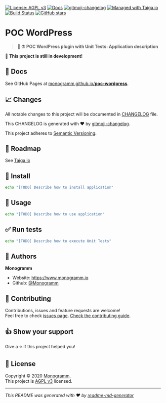 [![License: AGPL v3][uri_license_image]][uri_license]
[![Docs](https://img.shields.io/badge/Docs-Github%20Pages-blue)](https://monogramm.github.io/poc-wordpress/)
[![gitmoji-changelog](https://img.shields.io/badge/Changelog-gitmoji-blue.svg)](https://github.com/frinyvonnick/gitmoji-changelog)
[![Managed with Taiga.io](https://img.shields.io/badge/Managed%20with-TAIGA.io-709f14.svg)](https://tree.taiga.io/project/monogrammbot-monogrammpoc-wordpress/ "Managed with Taiga.io")
[![Build Status](https://travis-ci.org/Monogramm/poc-wordpress.svg)](https://travis-ci.org/Monogramm/poc-wordpress)
[![GitHub stars](https://img.shields.io/github/stars/Monogramm/poc-wordpress?style=social)](https://github.com/Monogramm/poc-wordpress)

<!--
[TODO] If project uses Coveralls for code coverage:

[![Coverage Status](https://coveralls.io/repos/github/Monogramm/poc-wordpress/badge.svg?branch=master)](https://coveralls.io/github/Monogramm/poc-wordpress?branch=master)
-->

<!--
[TODO] If project is deployed to DockerHub:

[![Docker Automated buid](https://img.shields.io/docker/cloud/build/monogramm/poc-wordpress.svg)](https://hub.docker.com/r/monogramm/poc-wordpress/)
[![Docker Pulls](https://img.shields.io/docker/pulls/monogramm/poc-wordpress.svg)](https://hub.docker.com/r/monogramm/poc-wordpress/)
[![Docker Version](https://images.microbadger.com/badges/version/monogramm/poc-wordpress.svg)](https://microbadger.com/images/monogramm/poc-wordpress)
[![Docker Size](https://images.microbadger.com/badges/image/monogramm/poc-wordpress.svg)](https://microbadger.com/images/monogramm/poc-wordpress)
-->

# **POC WordPress**

> **:elephant: :alembic: POC WordPress plugin with Unit Tests: Application description**

:construction: **This project is still in development!**

## :blue_book: Docs

See GitHub Pages at [monogramm.github.io/**poc-wordpress**](https://monogramm.github.io/poc-wordpress/).

## :chart_with_upwards_trend: Changes

All notable changes to this project will be documented in [CHANGELOG](./CHANGELOG.md) file.

This CHANGELOG is generated with :heart: by [gitmoji-changelog](https://github.com/frinyvonnick/gitmoji-changelog).

This project adheres to [Semantic Versioning](https://semver.org/spec/v2.0.0.html).

## :bookmark: Roadmap

See [Taiga.io](https://tree.taiga.io/project/monogrammbot-monogrammpoc-wordpress/ "Taiga.io monogrammbot-monogramm-poc-wordpress")

## :construction: Install

```sh
echo "[TODO] Describe how to install application"
```

## :rocket: Usage

```sh
echo "[TODO] Describe how to use application"
```

## :white_check_mark: Run tests

```sh
echo "[TODO] Describe how to execute Unit Tests"
```

<!--
[TODO] If project is deployed to DockerHub:

## :whale: Supported Docker tags

[Dockerhub monogramm/poc-wordpress](https://hub.docker.com/r/monogramm/poc-wordpress/)

* `latest`

-->

## :bust_in_silhouette: Authors

**Monogramm**

-   Website: <https://www.monogramm.io>
-   Github: [@Monogramm](https://github.com/Monogramm)

## :handshake: Contributing

Contributions, issues and feature requests are welcome!<br />Feel free to check [issues page](https://github.com/Monogramm/poc-wordpress/issues).
[Check the contributing guide](./CONTRIBUTING.md).<br />

## :thumbsup: Show your support

Give a :star: if this project helped you!

## :page_facing_up: License

Copyright © 2020 [Monogramm](https://github.com/Monogramm).<br />
This project is [AGPL v3](uri_license) licensed.

* * *

_This README was generated with :heart: by [readme-md-generator](https://github.com/kefranabg/readme-md-generator)_

[uri_license]: http://www.gnu.org/licenses/agpl.html

[uri_license_image]: https://img.shields.io/badge/License-AGPL%20v3-blue.svg
